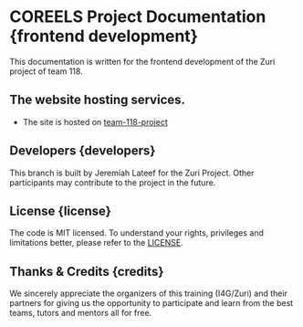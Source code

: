 # COREELS Project Documentation {frontend development}

This documentation is written for the frontend development of the Zuri project of team 118.

## The website hosting services.

- The site is hosted on [team-118-project](college-film-team-118.netlify.app)

## Developers {developers}

This branch is built by Jeremiah Lateef for the Zuri Project. Other participants may contribute to the project in the future.

## License {license}

The code is MIT licensed. To understand your rights, privileges and limitations better, please refer to the [LICENSE](LICENSE "License File").

## Thanks & Credits {credits}

We sincerely appreciate the organizers of this training (I4G/Zuri) and their partners for giving us the opportunity to participate and learn from the best teams, tutors and mentors all for free.
